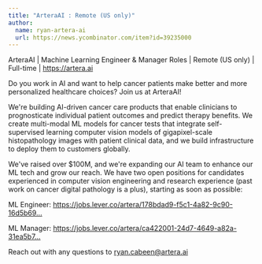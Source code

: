```yaml
---
title: "ArteraAI : Remote (US only)"
author:
  name: ryan-artera-ai
  url: https://news.ycombinator.com/item?id=39235000
---
```

ArteraAI | Machine Learning Engineer &amp; Manager Roles | Remote (US only) | Full-time | <a href="https:&#x2F;&#x2F;artera.ai" rel="nofollow">https:&#x2F;&#x2F;artera.ai</a>

Do you work in AI and want to help cancer patients make better and more personalized healthcare choices? Join us at ArteraAI!

We&#x27;re building AI-driven cancer care products that enable clinicians to prognosticate individual patient outcomes and predict therapy benefits. We create multi-modal ML models for cancer tests that integrate self-supervised learning computer vision models of gigapixel-scale histopathology images with patient clinical data, and we build infrastructure to deploy them to customers globally.

We&#x27;ve raised over $100M, and we&#x27;re expanding our AI team to enhance our ML tech and grow our reach.  We have two open positions for candidates experienced in computer vision engineering and research experience (past work on cancer digital pathology is a plus), starting as soon as possible:

ML Engineer: <a href="https:&#x2F;&#x2F;jobs.lever.co&#x2F;artera&#x2F;178bdad9-f5c1-4a82-9c90-16d5b694863e" rel="nofollow">https:&#x2F;&#x2F;jobs.lever.co&#x2F;artera&#x2F;178bdad9-f5c1-4a82-9c90-16d5b69...</a>

ML Manager: <a href="https:&#x2F;&#x2F;jobs.lever.co&#x2F;artera&#x2F;ca422001-24d7-4649-a82a-31ea5b72d186" rel="nofollow">https:&#x2F;&#x2F;jobs.lever.co&#x2F;artera&#x2F;ca422001-24d7-4649-a82a-31ea5b7...</a>

Reach out with any questions to ryan.cabeen@artera.ai
